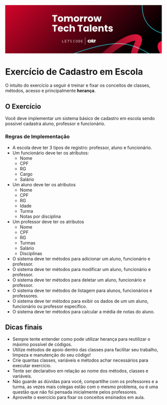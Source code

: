 <img alt="logo Tomorrow Tech Talents" src="https://github.com/joaomhernandes/TomorrowTechTalents/blob/main/assets/TomorrowTechTalentsLogo.svg" style="width: 300%, height: auto, margin-left: auto, margin-left: auto" />

# Exercício de Cadastro em Escola
O intuito do exercício a seguir é treinar e fixar os conceitos de classes, métodos, acesso e principalmente **herança**.

## O Exercício
Você deve implementar um sistema básico de cadastro em escola sendo possível cadastra aluno, professor e funcionário.

### Regras de Implementação

- A escola deve ter 3 tipos de registro: professor, aluno e funcionário.
- Um funcionário deve ter os atributos:
    - Nome
    - CPF
    - RG
    - Cargo
    - Salário
- Um aluno deve ter os atributos
    - Nome
    - CPF
    - RG
    - Idade
    - Turma
    - Notas por disciplina
- Um professor deve ter os atributos
    - Nome
    - CPF
    - RG
    - Turmas
    - Salário
    - Disciplinas
- O sistema deve ter métodos para adicionar um aluno, funcionário e professor.
- O sistema deve ter métodos para modificar um aluno, funcionário e professor.
- O sistema deve ter métodos para deletar um aluno, funcionário e professor.
- O sistema deve ter métodos de listagem para alunos, funcionários e professores.
- O sistema deve ter métodos para exibir os dados de um um aluno, funcionário ou professor específico.
- O sistema deve ter métodos para calcular a média de notas do aluno.

## Dicas finais

- Sempre tente entender como pode utilizar herança para reutilizar o máximo possível de códigos.
- Utilize métodos de apoio dentro das classes para facilitar seu trabalho, limpeza e manutenção do seu código!
- Crie quantas classes, variáveis e métodos achar necessários para executar  exercício.
- Tente ser declarativo em relação ao nome dos métodos, classes e variáveis.
- Não guarde as dúvidas para você, compartilhe com os professores e a turma, as vezes mais colegas estão com o mesmo problema, ou é uma questão que não foi pensada inicialmente pelos professores.
- Aproveite o exercício para fixar os conceitos ensinados em aula.